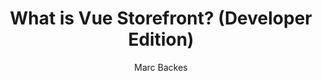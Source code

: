 ---
title: "What is Vue Storefront? (Developer Edition)"
description: "So you are interested in headless commerce, and found Vue Storefront, but you are not 100% sure what it does and how it works? Look no further! In this video, we explain what the frontend- and middleware part of Vue Storefront, for developers."
video: https://www.youtube.com/watch?v=MCN1rRwuIGs
author: "Marc Backes"
avatar: https://pbs.twimg.com/profile_images/1543878336329433091/8y_45FiX_400x400.jpg
tags: ["vuestorefront", "vsf101"]
playlist: ["Vue Storefront 101"]
category: ["Vue Storefront 101"]
publishedAt: "2022-06-01"
---